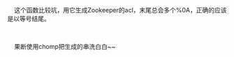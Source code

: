 <p>&nbsp; &nbsp; 这个函数比较坑，用它生成Zookeeper的acl，末尾总会多个%0A，正确的应该是以等号结尾。</p>
<p>&nbsp; &nbsp;&nbsp;</p>
<p>&nbsp; &nbsp; 果断使用chomp把生成的串洗白白~~</p>
